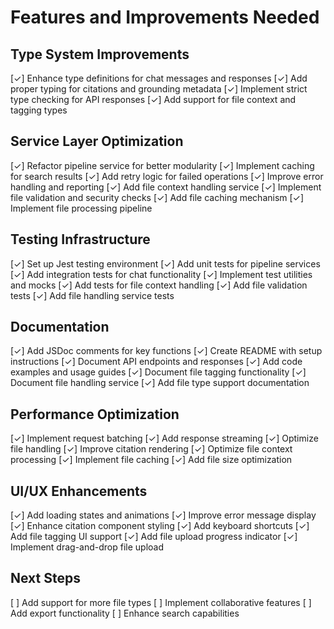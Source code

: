 # Features and Improvements Needed

## Type System Improvements
[✓] Enhance type definitions for chat messages and responses
[✓] Add proper typing for citations and grounding metadata
[✓] Implement strict type checking for API responses
[✓] Add support for file context and tagging types

## Service Layer Optimization
[✓] Refactor pipeline service for better modularity
[✓] Implement caching for search results
[✓] Add retry logic for failed operations
[✓] Improve error handling and reporting
[✓] Add file context handling service
[✓] Implement file validation and security checks
[✓] Add file caching mechanism
[✓] Implement file processing pipeline

## Testing Infrastructure
[✓] Set up Jest testing environment
[✓] Add unit tests for pipeline services
[✓] Add integration tests for chat functionality
[✓] Implement test utilities and mocks
[✓] Add tests for file context handling
[✓] Add file validation tests
[✓] Add file handling service tests

## Documentation
[✓] Add JSDoc comments for key functions
[✓] Create README with setup instructions
[✓] Document API endpoints and responses
[✓] Add code examples and usage guides
[✓] Document file tagging functionality
[✓] Document file handling service
[✓] Add file type support documentation

## Performance Optimization
[✓] Implement request batching
[✓] Add response streaming
[✓] Optimize file handling
[✓] Improve citation rendering
[✓] Optimize file context processing
[✓] Implement file caching
[✓] Add file size optimization

## UI/UX Enhancements
[✓] Add loading states and animations
[✓] Improve error message display
[✓] Enhance citation component styling
[✓] Add keyboard shortcuts
[✓] Add file tagging UI support
[✓] Add file upload progress indicator
[✓] Implement drag-and-drop file upload

## Next Steps
[ ] Add support for more file types
[ ] Implement collaborative features
[ ] Add export functionality
[ ] Enhance search capabilities 
